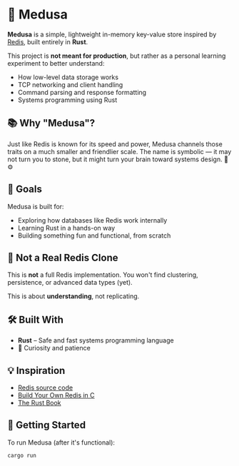 # 🐍 Medusa

**Medusa** is a simple, lightweight in-memory key-value store inspired by [Redis](https://redis.io), built entirely in **Rust**.

This project is **not meant for production**, but rather as a personal learning experiment to better understand:

- How low-level data storage works
- TCP networking and client handling
- Command parsing and response formatting
- Systems programming using Rust

## 📚 Why "Medusa"?

Just like Redis is known for its speed and power, Medusa channels those traits on a much smaller and friendlier scale. The name is symbolic — it may not turn you to stone, but it might turn your brain toward systems design. 🧠⚙️

## 🎯 Goals

Medusa is built for:
- Exploring how databases like Redis work internally
- Learning Rust in a hands-on way
- Building something fun and functional, from scratch

## 🚫 Not a Real Redis Clone

This is **not** a full Redis implementation.
You won't find clustering, persistence, or advanced data types (yet).

This is about **understanding**, not replicating.

## 🛠️ Built With

- **Rust** – Safe and fast systems programming language
- 🧪 Curiosity and patience

## 💡 Inspiration

- [Redis source code](https://github.com/redis/redis)
- [Build Your Own Redis in C](https://build-your-own.org/redis/)
- [The Rust Book](https://doc.rust-lang.org/book/)

## 🚀 Getting Started

To run Medusa (after it's functional):

```bash
cargo run
